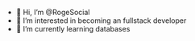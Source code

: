 - 👋 Hi, I’m @RogeSocial
- 👀 I’m interested in becoming an fullstack developer
- 🌱 I’m currently learning databases
